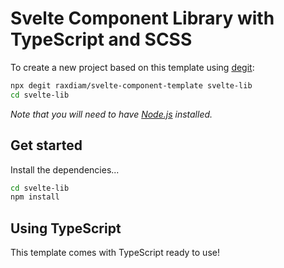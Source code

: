 # Svelte Component Library with TypeScript and SCSS

To create a new project based on this template using [degit](https://github.com/Rich-Harris/degit):

```bash
npx degit raxdiam/svelte-component-template svelte-lib
cd svelte-lib
```

*Note that you will need to have [Node.js](https://nodejs.org) installed.*


## Get started

Install the dependencies...

```bash
cd svelte-lib
npm install
```

## Using TypeScript

This template comes with TypeScript ready to use!
